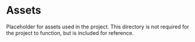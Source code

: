 # Assets

Placeholder for assets used in the project. This directory is not required for the project to function, 
but is included for reference.
